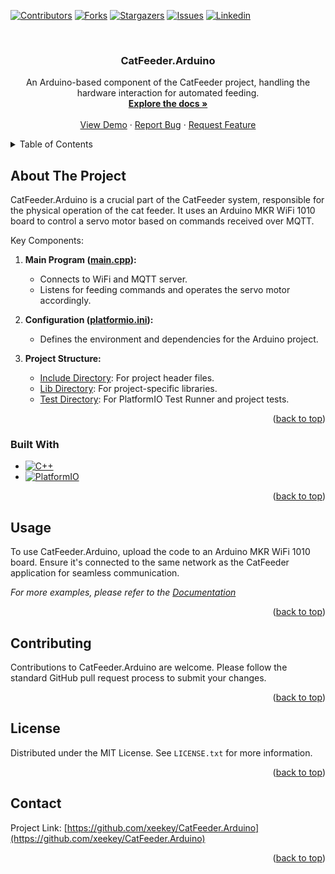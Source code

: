 <a name="readme-top"></a>
[![Contributors][contributors-shield]][contributors-url]
[![Forks][forks-shield]][forks-url]
[![Stargazers][stars-shield]][stars-url]
[![Issues][issues-shield]][issues-url]
[![Linkedin][linkedin-shield]][linkedin-url]

<!-- PROJECT LOGO -->
<br />
<div align="center">
  <!--<a href="https://github.com/xeekey/CatFeeder.Arduino">
    <img src="images/logo.png" alt="Logo" width="80" height="80">
  </a> -->

<h3 align="center">CatFeeder.Arduino</h3>

  <p align="center">
    An Arduino-based component of the CatFeeder project, handling the hardware interaction for automated feeding.
    <br />
    <a href="https://github.com/xeekey/CatFeeder.Arduino"><strong>Explore the docs »</strong></a>
    <br />
    <br />
    <a href="https://github.com/xeekey/CatFeeder.Arduino">View Demo</a>
    ·
    <a href="https://github.com/xeekey/CatFeeder.Arduino/issues">Report Bug</a>
    ·
    <a href="https://github.com/xeekey/CatFeeder.Arduino/issues">Request Feature</a>
  </p>
</div>

<!-- TABLE OF CONTENTS -->
<details>
  <summary>Table of Contents</summary>
  <ol>
    <li>
      <a href="#about-the-project">About The Project</a>
      <ul>
        <li><a href="#built-with">Built With</a></li>
      </ul>
    </li>
    <li><a href="#usage">Usage</a></li>
    <li><a href="#contributing">Contributing</a></li>
    <li><a href="#license">License</a></li>
    <li><a href="#contact">Contact</a></li>
  </ol>
</details>

<!-- ABOUT THE PROJECT -->
## About The Project

CatFeeder.Arduino is a crucial part of the CatFeeder system, responsible for the physical operation of the cat feeder. It uses an Arduino MKR WiFi 1010 board to control a servo motor based on commands received over MQTT.

Key Components:
1. **Main Program ([main.cpp](https://github.com/xeekey/CatFeeder.Arduino/blob/master/src/main.cpp)):** 
   - Connects to WiFi and MQTT server.
   - Listens for feeding commands and operates the servo motor accordingly.

2. **Configuration ([platformio.ini](https://github.com/xeekey/CatFeeder.Arduino/blob/master/platformio.ini)):**
   - Defines the environment and dependencies for the Arduino project.

3. **Project Structure:**
   - [Include Directory](https://github.com/xeekey/CatFeeder.Arduino/blob/master/include/README): For project header files.
   - [Lib Directory](https://github.com/xeekey/CatFeeder.Arduino/blob/master/lib/README): For project-specific libraries.
   - [Test Directory](https://github.com/xeekey/CatFeeder.Arduino/blob/master/test/README): For PlatformIO Test Runner and project tests.

<p align="right">(<a href="#readme-top">back to top</a>)</p>

### Built With

* [![C++][C++-shield]][C++-url]
* [![PlatformIO][PlatformIO-shield]][PlatformIO-url]

<p align="right">(<a href="#readme-top">back to top</a>)</p>

<!-- USAGE EXAMPLES -->
## Usage

To use CatFeeder.Arduino, upload the code to an Arduino MKR WiFi 1010 board. Ensure it's connected to the same network as the CatFeeder application for seamless communication.

_For more examples, please refer to the [Documentation](https://github.com/xeekey/CatFeeder.Arduino)_

<p align="right">(<a href="#readme-top">back to top</a>)</p>

<!-- CONTRIBUTING -->
## Contributing

Contributions to CatFeeder.Arduino are welcome. Please follow the standard GitHub pull request process to submit your changes.

<p align="right">(<a href="#readme-top">back to top</a>)</p>

<!-- LICENSE -->
## License

Distributed under the MIT License. See `LICENSE.txt` for more information.

<p align="right">(<a href="#readme-top">back to top</a>)</p>

<!-- CONTACT -->
## Contact
Project Link: [https://github.com/xeekey/CatFeeder.Arduino](https://github.com/xeekey/CatFeeder.Arduino)

<p align="right">(<a href="#readme-top">back to top</a>)</p>


<!-- MARKDOWN LINKS & IMAGES -->
<!-- https://www.markdownguide.org/basic-syntax/#reference-style-links -->
[contributors-shield]: https://img.shields.io/github/contributors/xeekey/CatFeeder.Arduino.svg?style=for-the-badge
[contributors-url]: https://github.com/xeekey/CatFeeder.Arduino/graphs/contributors
[forks-shield]: https://img.shields.io/github/forks/xeekey/CatFeeder.Arduino.svg?style=for-the-badge
[forks-url]: https://github.com/xeekey/CatFeeder.Arduino/network/members
[stars-shield]: https://img.shields.io/github/stars/xeekey/CatFeeder.Arduino.svg?style=for-the-badge
[stars-url]: https://github.com/xeekey/CatFeeder.Arduino/stargazers
[issues-shield]: https://img.shields.io/github/issues/xeekey/CatFeeder.Arduino.svg?style=for-the-badge
[issues-url]: https://github.com/xeekey/CatFeeder.Arduino/issues
[license-shield]: https://img.shields.io/github/license/xeekey/CatFeeder.Arduino.svg?style=for-the-badge
[license-url]: https://github.com/xeekey/CatFeeder.Arduino/main/LICENSE.txt
[linkedin-shield]: https://img.shields.io/badge/-LinkedIn-black.svg?style=for-the-badge&logo=linkedin&colorB=555
[linkedin-url]: https://linkedin.com/in/kasper-hjort-jæger
[product-screenshot]: images/screenshot.png
[C++-shield]: https://img.shields.io/badge/C++-00599C.svg?style=for-the-badge&logo=c%2B%2B&logoColor=white
[C++-url]: https://cplusplus.com/
[PlatformIO-shield]: https://img.shields.io/badge/PlatformIO-222222.svg?style=for-the-badge&logo=platformio&logoColor=white
[PlatformIO-url]: https://platformio.org/
